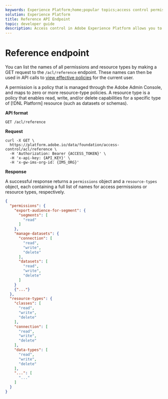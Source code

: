 ```yaml
---
keywords: Experience Platform;home;popular topics;access control permissions;access control resource types;access control api
solution: Experience Platform
title: Reference API Endpoint
topic: developer guide
description: Access control in Adobe Experience Platform allows you to manage roles and permissions for various Platform capabilities by using the Adobe Admin Console. You can list the names of all permissions and resource types by making a GET request to the /acl/reference endpoint in the Access Control API. These names can then be used in API calls to view effective policies for the current user.
---
```


# Reference endpoint

You can list the names of all permissions and resource types by making a GET request to the `/acl/reference` endpoint. These names can then be used in API calls to [view effective policies](./effective-policies.md) for the current user.

A permission is a policy that is managed through the Adobe Admin Console, and maps to zero or more resource-type policies. A resource type is a policy that enables read, write, and/or delete capabilities for a specific type of [!DNL Platform] resource (such as datasets or schemas).

**API format**

```http
GET /acl/reference
```

**Request**

```shell
curl -X GET \
  https://platform.adobe.io/data/foundation/access-control/acl/reference \
  -H 'Authorization: Bearer {ACCESS_TOKEN}' \
  -H 'x-api-key: {API_KEY}' \
  -H 'x-gw-ims-org-id: {IMS_ORG}'
```

**Response**

A successful response returns a `permissions` object and a `resource-types` object, each containing a full list of names for access permissions or resource types, respectively.

```json
{
  "permissions": {
    "export-audience-for-segment": {
      "segments": [
        "read"
      ]
    },
    "manage-datasets": {
      "connection": [
        "read",
        "write",
        "delete"
      ],
      "datasets": [
        "read",
        "write",
        "delete"
      ]
    }
    {"..."}
  },
  "resource-types": {
    "classes": [
      "read",
      "write",
      "delete"
    ],
    "connection": [
      "read",
      "write",
      "delete"
    ],
    "data-types": [
      "read",
      "write",
      "delete"
    ],
    "...": [
      "..."
    ]
  }
}
```
